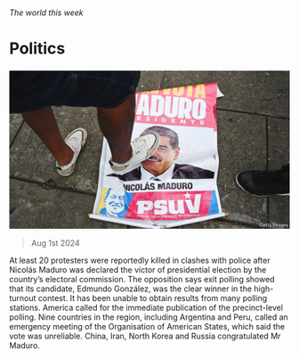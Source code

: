 ###### The world this week

# Politics 

#####  

![image](images/20240803_WWP003.jpg) 

> Aug 1st 2024 

At least 20 protesters were reportedly killed in clashes with police after Nicolás Maduro was declared the victor of  presidential election by the country’s electoral commission. The opposition says exit polling showed that its candidate, Edmundo González, was the clear winner in the high-turnout contest. It has been unable to obtain results from many polling stations. America called for the immediate publication of the precinct-level polling. Nine countries in the region, including Argentina and Peru, called an emergency meeting of the Organisation of American States, which said the vote was unreliable. China, Iran, North Korea and Russia congratulated Mr Maduro.


